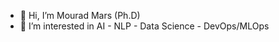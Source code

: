 - 👋 Hi, I’m Mourad Mars (Ph.D)
- 👀 I’m interested in AI - NLP - Data Science - DevOps/MLOps

<!---
mouradmars/mouradmars is a ✨ special ✨ repository because its `README.md` (this file) appears on your GitHub profile.
You can click the Preview link to take a look at your changes.
--->
